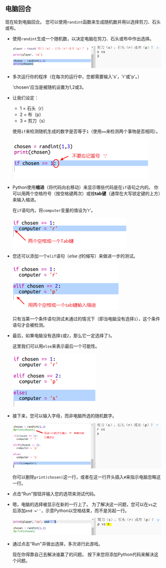 ## 电脑回合

现在轮到电脑回合。 您可以使用`randint`函数来生成随机数并用以选择剪刀、石头或布。

+ 使用`randint`生成一个随机数，以决定电脑在剪刀、石头或布中作出选择。
    
    ![截图](images/rps-randint.png)

+ 多次运行你的程序（在每次的运行中，您都需要输入's'，'r'或'p'。）
    
    'chosen'应当是被随机设置为1,2或3。

+ 让我们设定：
    
    + 1 = 石头（r）
    + 2 = 布（p）
    + 3 = 剪刀（s）
    
    使用`if`来检测随机生成的数字是否等于`1`（使用`==`来检测两个事物是否相同）。
    
    ![截图](images/rps-if-1.png)

+ Python使用**缩进**（将代码向右移动）来显示哪些代码是在`if`语句之内的。 你可以用两个空格符号（按空格键两次）或按**tab键**（通常在大写锁定键的上方）来输入缩进。
    
    在`if`语句内，将`computer`变量的值设为'r'。
    
    ![截图](images/rps-indent.png)

+ 您还可以添加一个`elif`语句（*else if*的缩写）来做进一步的测试。
    
    ![截图](images/rps-elif-2.png)
    
    只有当第一个条件语句测试未通过的情况下（即当电脑没有选择`1`），这个条件语句才会被检测。

+ 最后，如果电脑没有选择`1`或`2`，那么它一定选择了`3`。
    
    这里我们可以用`else`来表示最后一个可能性。
    
    ![截图](images/rps-else-3.png)

+ 接下来，您可以输入字母，而非电脑所选的随机数字。
    
    ![截图](images/rps-print-computer.png)
    
    你可以删除`print(chosen)`这一行，或者在这一行开头插入`#`来指示电脑忽略这一行。

+ 点击“Run”按钮并输入您的选项来测试代码。

+ 嗯，电脑的选择被显示在新的一行上了。 为了解决这一问题，您可以在`vs`之后添加`end =''`，示意Python以空格结束，而不是另起一行。
    
    ![截图](images/rps-same-line.png)

+ 通过点击"Run"并做出选择，多次进行此游戏。
    
    现在你得靠自己去解决谁赢了的问题。 按下来您将添加Python代码来解决这个问题。